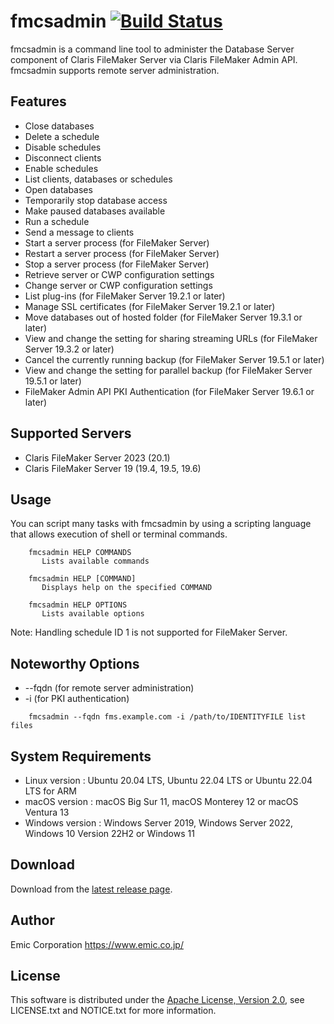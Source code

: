 fmcsadmin [![Build Status](https://github.com/emic/fmcsadmin/actions/workflows/go.yml/badge.svg)](https://github.com/emic/fmcsadmin/actions/workflows/go.yml)
=========
fmcsadmin is a command line tool to administer the Database Server component of Claris FileMaker Server via Claris FileMaker Admin API. fmcsadmin supports remote server administration.

Features
-----
- Close databases
- Delete a schedule
- Disable schedules
- Disconnect clients
- Enable schedules
- List clients, databases or schedules
- Open databases
- Temporarily stop database access
- Make paused databases available
- Run a schedule
- Send a message to clients
- Start a server process (for FileMaker Server)
- Restart a server process (for FileMaker Server)
- Stop a server process (for FileMaker Server)
- Retrieve server or CWP configuration settings
- Change server or CWP configuration settings
- List plug-ins (for FileMaker Server 19.2.1 or later)
- Manage SSL certificates (for FileMaker Server 19.2.1 or later)
- Move databases out of hosted folder (for FileMaker Server 19.3.1 or later)
- View and change the setting for sharing streaming URLs (for FileMaker Server 19.3.2 or later)
- Cancel the currently running backup (for FileMaker Server 19.5.1 or later)
- View and change the setting for parallel backup (for FileMaker Server 19.5.1 or later)
- FileMaker Admin API PKI Authentication (for FileMaker Server 19.6.1 or later)

Supported Servers
-----
- Claris FileMaker Server 2023 (20.1)
- Claris FileMaker Server 19 (19.4, 19.5, 19.6)

Usage
-----
You can script many tasks with fmcsadmin by using a scripting language that allows execution of shell or terminal commands.

```
    fmcsadmin HELP COMMANDS
       Lists available commands

    fmcsadmin HELP [COMMAND]
       Displays help on the specified COMMAND

    fmcsadmin HELP OPTIONS
       Lists available options
```
Note: Handling schedule ID 1 is not supported for FileMaker Server.

Noteworthy Options
-----
- --fqdn (for remote server administration)
- -i (for PKI authentication)

```
    fmcsadmin --fqdn fms.example.com -i /path/to/IDENTITYFILE list files
```

System Requirements
-----
- Linux version   : Ubuntu 20.04 LTS, Ubuntu 22.04 LTS or Ubuntu 22.04 LTS for ARM
- macOS version   : macOS Big Sur 11, macOS Monterey 12 or macOS Ventura 13
- Windows version : Windows Server 2019, Windows Server 2022, Windows 10 Version 22H2 or Windows 11

Download
-----
Download from the [latest release page](https://github.com/emic/fmcsadmin/releases/latest).

Author
-----
Emic Corporation <https://www.emic.co.jp/>

License
-----
This software is distributed under the [Apache License, Version 2.0](https://www.apache.org/licenses/LICENSE-2.0), see LICENSE.txt and NOTICE.txt for more information.